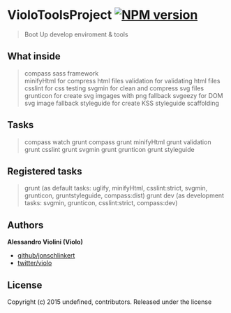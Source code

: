 # VioloToolsProject [![NPM version](https://badge.fury.io/js/VioloToolsProject.png)](http://badge.fury.io/js/VioloToolsProject) 

> Boot Up develop enviroment & tools

## What inside

> compass sass framework<br />
> minifyHtml for compress html files
> validation for validating html files
> csslint for css testing
> svgmin for clean and compress svg files
> grunticon for create svg imgages with png fallback
> svgeezy for DOM svg image fallback
> styleguide for create KSS styleguide scaffolding


## Tasks
> compass watch
> grunt compass
> grunt minifyHtml
> grunt validation
> grunt csslint
> grunt svgmin
> grunt grunticon
> grunt styleguide


## Registered tasks
> grunt (as default tasks: uglify, minifyHtml, csslint:strict, svgmin, grunticon, gruntstyleguide, compass:dist)
> grunt dev (as development tasks: svgmin, grunticon, csslint:strict, compass:dev)


## Authors

**Alessandro Violini (Violo)**

+ [github/jonschlinkert](https://github.com/Violo/tools.git)
+ [twitter/violo](http://twitter.com/violo)


## License
Copyright (c) 2015 undefined, contributors.
Released under the  license